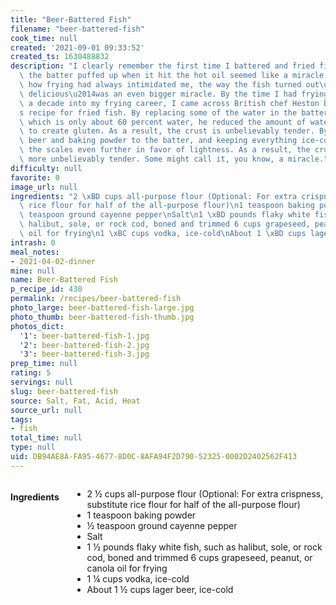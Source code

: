 ```yaml
---
title: "Beer-Battered Fish"
filename: "beer-battered-fish"
cook_time: null
created: '2021-09-01 09:33:52'
created_ts: 1630488832
description: "I clearly remember the first time I battered and fried fish; the way\
  \ the batter puffed up when it hit the hot oil seemed like a miracle. Considering\
  \ how frying had always intimidated me, the way the fish turned out\u2014crisp and\
  \ delicious\u2014was an even bigger miracle. By the time I had frying down , about\
  \ a decade into my frying career, I came across British chef Heston Blumenthal\u2019\
  s recipe for fried fish. By replacing some of the water in the batter with vodka,\
  \ which is only about 60 percent water, he reduced the amount of water available\
  \ to create gluten. As a result, the crust is unbelievably tender. By adding fizzy\
  \ beer and baking powder to the batter, and keeping everything ice-cold, he tipped\
  \ the scales even further in favor of lightness. As a result, the crust is even\
  \ more unbelievably tender. Some might call it, you know, a miracle."
difficulty: null
favorite: 0
image_url: null
ingredients: "2 \xBD cups all-purpose flour (Optional: For extra crispness, substitute\
  \ rice flour for half of the all-purpose flour)\n1 teaspoon baking powder\n\xBD\
  \ teaspoon ground cayenne pepper\nSalt\n1 \xBD pounds flaky white fish, such as\
  \ halibut, sole, or rock cod, boned and trimmed 6 cups grapeseed, peanut, or canola\
  \ oil for frying\n1 \xBC cups vodka, ice-cold\nAbout 1 \xBD cups lager beer, ice-cold"
intrash: 0
meal_notes:
- 2021-04-02-dinner
mine: null
name: Beer-Battered Fish
p_recipe_id: 430
permalink: /recipes/beer-battered-fish
photo_large: beer-battered-fish-large.jpg
photo_thumb: beer-battered-fish-thumb.jpg
photos_dict:
  '1': beer-battered-fish-1.jpg
  '2': beer-battered-fish-2.jpg
  '3': beer-battered-fish-3.jpg
prep_time: null
rating: 5
servings: null
slug: beer-battered-fish
source: Salt, Fat, Acid, Heat
source_url: null
tags:
- fish
total_time: null
type: null
uid: DB94AE8A-FA95-4677-8D0C-8AFA94F2D790-52325-0002D2402562F413
---
```

<div class="large-8 medium-7 columns" id="writeup">	</div><!-- #writeup -->
</div><!-- #row-one -->
<div class="row" id="row-two">	<div class="medium-4 small-5 columns" id="ingredients"><h4>Ingredients</h4><div class="box box-ingredients content"><ul>
<li>2 ½ cups all-purpose flour (Optional: For extra crispness, substitute rice flour for half of the all-purpose flour)</li>
<li>1 teaspoon baking powder</li>
<li>½ teaspoon ground cayenne pepper</li>
<li>Salt</li>
<li>1 ½ pounds flaky white fish, such as halibut, sole, or rock cod, boned and trimmed 6 cups grapeseed, peanut, or canola oil for frying</li>
<li>1 ¼ cups vodka, ice-cold</li>
<li>About 1 ½ cups lager beer, ice-cold</li>
</ul>
</div>	</div>	<div class="medium-6 small-7 columns" id="directions">	</div>